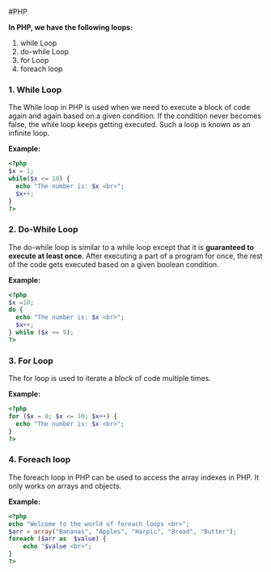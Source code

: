 #PHP 

**In PHP, we have the following loops:**

1. while Loop
2. do-while Loop
3. for Loop
4. foreach loop

### 1. While Loop

The While loop in PHP is used when we need to execute a block of code again and again based on a given condition. If the condition never becomes false, the while loop keeps getting executed. Such a loop is known as an infinite loop. 

**Example:**

```php
<?php
$x = 1;
while($x <= 10) {
  echo "The number is: $x <br>";
  $x++;
}
?>
```

### 2. Do-While Loop

The do-while loop is similar to a while loop except that it is **guaranteed to execute at least once**. After executing a part of a program for once, the rest of the code gets executed based on a given boolean condition.

**Example:**

```php
<?php
$x =10;
do {
  echo "The number is: $x <br>";
  $x++;
} while ($x <= 9);
?>
```


### 3. For Loop

The for loop is used to iterate a block of code multiple times. 

**Example:**

```php
<?php
for ($x = 0; $x <= 10; $x++) {
  echo "The number is: $x <br>";
}
?>
```

### 4. Foreach loop

The foreach loop in PHP can be used to access the array indexes in PHP. It only works on arrays and objects. 

**Example:**

```php
<?php
echo "Welcome to the world of foreach loops <br>";
$arr = array("Bananas", "Apples", "Harpic", "Bread", "Butter");
foreach ($arr as  $value) {
    echo "$value <br>";
}
?>
```